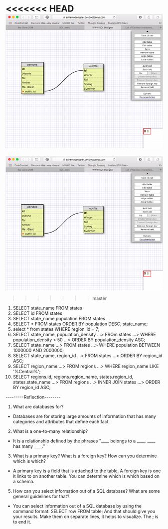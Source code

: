 <<<<<<< HEAD
![Alt text](https://github.com/maevetierney/phase-0/blob/master/week-8/database-intro/Clueless.png)
=======
![alt tag](https://github.com/maevetierney/phase-0/blob/master/week-8/database-intro/Clueless.png "Clueless")

>>>>>>> master

1. SELECT state_name FROM states
2. SELECT id FROM states
3. SELECT state_name,population FROM states
4. SELECT * FROM states ORDER BY population DESC, state_name;
5. select * from states WHERE region_id = 7;
6. SELECT state_name, population_density
   ...> FROm states
   ...> WHERE population_density > 50
   ...> ORDER BY population_density ASC;
7. SELECT state_name
   ...> FROM states
   ...> WHERE population BETWEEN 1000000 AND 2000000;
8. SELECT state_name, region_id
   ...> FROM states
   ...> ORDER BY region_id ASC;
9.  SELECT region_name
   ...> FROM regions
   ...> WHERE region_name LIKE '%Central%';
10. SELECT regions.id, regions.region_name, states.region_id, states.state_name
   ...> FROM regions
   ...> INNER JOIN states
   ...> ORDER BY region_id ASC;

---------Reflection--------
1. What are databases for?
- Databases are for storing large amounts of information that has many categories and attributes that define each fact. 

2. What is a one-to-many relationship?
- It is a relationship defined by the phrases "____ belongs to a ____. ____ has many ____."

3. What is a primary key? What is a foreign key? How can you determine which is which?
- A primary key is a field that is attached to the table. A foreign key is one it links to on another table. You can determine which is which based on a schema. 

5. How can you select information out of a SQL database? What are some general guidelines for that?
- You can select information out of a SQL database by using the command format:
SELECT row
FROM table;
And that should give you your results. Make them on separate lines, it helps to visualize. The ; is to end it. 

